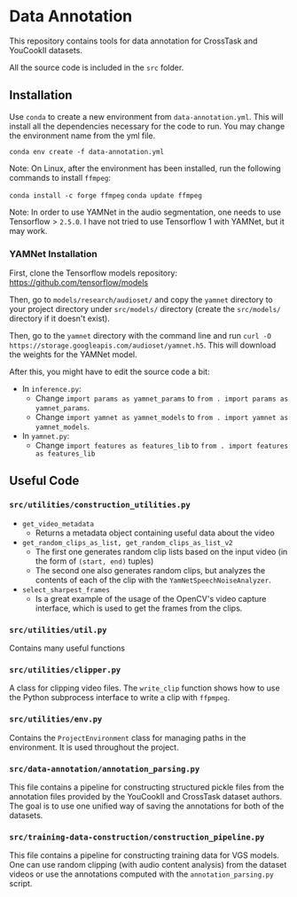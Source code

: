 # Data Annotation

This repository contains tools for data annotation for CrossTask and YouCookII datasets.

All the source code is included in the `src` folder.

## Installation

Use `conda` to create a new environment from `data-annotation.yml`. This will install all the dependencies necessary for the code to run. You may change the environment name from the yml file.

`conda env create -f data-annotation.yml`

Note: On Linux, after the environment has been installed, run the following commands to install `ffmpeg`:

`conda install -c forge ffmpeg`
`conda update ffmpeg`

Note: In order to use YAMNet in the audio segmentation, one needs to use Tensorflow > `2.5.0`. I have not tried to use Tensorflow 1 with YAMNet, but it may work.

### YAMNet Installation

First, clone the Tensorflow models repository: https://github.com/tensorflow/models

Then, go to `models/research/audioset/` and copy the `yamnet` directory to your project directory under `src/models/` directory (create the `src/models/` directory if it doesn't exist).

Then, go to the `yamnet` directory with the command line and run `curl -O https://storage.googleapis.com/audioset/yamnet.h5`. This will download the weights for the YAMNet model.

After this, you might have to edit the source code a bit:

- In `inference.py`:
  - Change `import params as yamnet_params` to `from . import params as yamnet_params`.
  - Change `import yamnet as yamnet_models` to `from . import yamnet as yamnet_models`.
- In `yamnet.py`:
  - Change `import features as features_lib` to `from . import features as features_lib`

## Useful Code

### `src/utilities/construction_utilities.py`
- `get_video_metadata`
  - Returns a metadata object containing useful data about the video
- `get_random_clips_as_list, get_random_clips_as_list_v2`
  - The first one generates random clip lists based on the input video (in the form of `(start, end)` tuples)
  - The second one also generates random clips, but analyzes the contents of each of the clip with the `YamNetSpeechNoiseAnalyzer`.
- `select_sharpest_frames`
  - Is a great example of the usage of the OpenCV's video capture interface, which is used to get the frames from the clips.

### `src/utilities/util.py`
Contains many useful functions

### `src/utilities/clipper.py`
A class for clipping video files. The `write_clip` function shows how to use the Python subprocess interface to write a clip with `ffpmpeg`.

### `src/utilities/env.py`
Contains the `ProjectEnvironment` class for managing paths in the environment. It is used throughout the project.

### `src/data-annotation/annotation_parsing.py`
This file contains a pipeline for constructing structured pickle files from the annotation files provided by the YouCookII and CrossTask dataset authors. The goal is to use one unified way of saving the annotations for both of the datasets.

### `src/training-data-construction/construction_pipeline.py`
This file contains a pipeline for constructing training data for VGS models. One can use random clipping (with audio content analysis) from the dataset videos or use the annotations computed with the `annotation_parsing.py` script.
